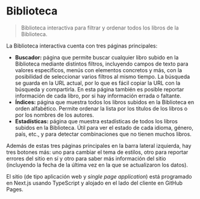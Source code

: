 # Biblioteca

> Biblioteca interactiva para filtrar y ordenar todos los libros de la Biblioteca.

La Biblioteca interactiva cuenta con tres páginas principales:

- **Buscador:** página que permite buscar cualquier libro subido en la Biblioteca mediante distintos filtros, incluyendo campos de texto para valores específicos, menús con elementos concretos y más, con la posibilidad de seleccionar varios filtros al mismo tiempo. La búsqueda se guarda en la URL actual, por lo que es fácil copiar la URL con la búsqueda y compartirla. En esta página también es posible reportar información de cada libro, por si hay información errada o faltante.
- **Índices:** página que muestra todos los libros subidos en la Biblioteca en orden alfabético. Permite ordenar la lista por los títulos de los libros o por los nombres de los autores.
- **Estadísticas:** página que muestra estadísticas de todos los libros subidos en la Biblioteca. Útil para ver el estado de cada idioma, género, país, etc., y para detectar combinaciones que no tienen muchos libros.

Además de estas tres páginas principales en la barra lateral izquierda, hay tres botones más: uno para cambiar el tema de estilos, otro para reportar errores del sitio en sí y otro para saber más información del sitio (incluyendo la fecha de la última vez en la que se actualizaron los datos).

El sitio (de tipo aplicación web y *single page application*) está programado en Next.js usando TypeScript y alojado en el lado del cliente en GitHub Pages.